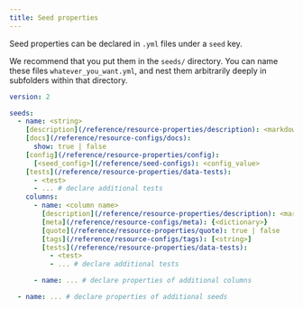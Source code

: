 ```yaml
---
title: Seed properties
---
```


Seed properties can be declared in `.yml` files under a `seed` key.

We recommend that you put them in the `seeds/` directory. You can name these files `whatever_you_want.yml`, and nest them arbitrarily deeply in subfolders within that directory.

<File name='seeds/<filename>.yml'>

```yml
version: 2

seeds:
  - name: <string>
    [description](/reference/resource-properties/description): <markdown_string>
    [docs](/reference/resource-configs/docs):
      show: true | false
    [config](/reference/resource-properties/config):
      [<seed_config>](/reference/seed-configs): <config_value>
    [tests](/reference/resource-properties/data-tests):
      - <test>
      - ... # declare additional tests
    columns:
      - name: <column name>
        [description](/reference/resource-properties/description): <markdown_string>
        [meta](/reference/resource-configs/meta): {<dictionary>}
        [quote](/reference/resource-properties/quote): true | false
        [tags](/reference/resource-configs/tags): [<string>]
        [tests](/reference/resource-properties/data-tests):
          - <test>
          - ... # declare additional tests

      - name: ... # declare properties of additional columns

  - name: ... # declare properties of additional seeds
```
</File>
